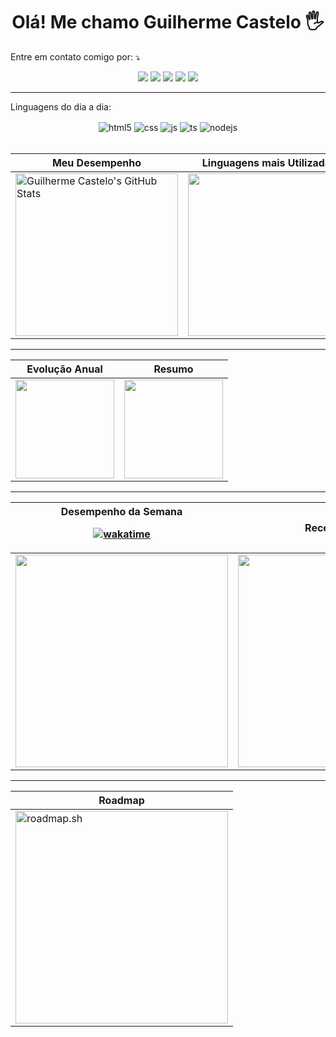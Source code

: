 <div align="center">
  
# Olá! Me chamo Guilherme Castelo 🖐️

</div>

<div align="center">
  <p align="left">Entre em contato comigo por: ⤵️</p>
  
  <a href="mailto:guilhermecastelo.mail@gmail.com" alt="Gmail">
  <img src="https://img.shields.io/badge/-Gmail-FF0000?style=flat-square&labelColor=FF0000&logo=gmail&logoColor=white&link=guilhermecastelo.mail@gmail.com" /></a>

  <a href="https://www.linkedin.com/in/castelo-guilherme/" alt="Linkedin">
  <img src="https://img.shields.io/badge/-Linkedin-0e76a8?style=flat-square&logo=Linkedin&logoColor=white&link=https://www.linkedin.com/in/castelo-guilherme/" /></a>

  <a href="https://api.whatsapp.com/send?phone=5569999071519&text=Ol%C3%A1%2C%20estou%20entrando%20em%20contato%20atrav%C3%A9s%20do%20seu%20GitHub" alt="WhatsApp">
  <img src="https://img.shields.io/badge/-WhatsApp-25d366?style=flat-square&labelColor=25d366&logo=whatsapp&logoColor=white&link=https://api.whatsapp.com/send?phone=5569999071519&text=Ol%C3%A1%2C%20estou%20entrando%20em%20contato%20atrav%C3%A9s%20do%20seu%20GitHub"/></a>

  <a href="https://www.facebook.com/castelogui" alt="Facebook">
  <img src="https://img.shields.io/badge/-Facebook-3b5998?style=flat-square&labelColor=3b5998&logo=facebook&logoColor=white&link=https://www.facebook.com/castelogui"/></a>

  <a href="https://www.instagram.com/castelo.gui/" alt="Instagram">
  <img src="https://img.shields.io/badge/-Instagram-DF0174?style=flat-square&labelColor=DF0174&logo=instagram&logoColor=white&link=https://www.instagram.com/castelo.gui/"/></a>
</div>  

---

<div align="center">
  <p align="left">Linguagens do dia a dia:</p>
  <div style="display: inline_block;">
    <img align="center" alt="html5" src="https://img.shields.io/badge/HTML5-E34F26?style=for-the-badge&logo=html5&logoColor=white" />
    <img align="center" alt="css" src="https://img.shields.io/badge/CSS3-1572B6?style=for-the-badge&logo=css3&logoColor=white" />
    <img align="center" alt="js" src="https://img.shields.io/badge/JavaScript-F7DF1E?style=for-the-badge&logo=javascript&logoColor=black" />
    <img align="center" alt="ts" src="https://img.shields.io/badge/TypeScript-007ACC?style=for-the-badge&logo=typescript&logoColor=white" />
    <img align="center" alt="nodejs" src="https://img.shields.io/badge/Node.js-43853D?style=for-the-badge&logo=node.js&logoColor=white" />
  </div>
</div><br/>

<div align="center">
  
  | Meu Desempenho | Linguagens mais Utilizadas|  
  | ------------- | ------------- |
  | <img height="260em" align="center" src="https://github-readme-stats.vercel.app/api?username=castelogui&show_icons=true&include_all_commits=true&theme=radical&hide_border=true" alt="Guilherme Castelo's GitHub Stats" /> | <img height="260em" align="center" src="https://github-readme-stats.vercel.app/api/top-langs/?username=castelogui&layout=donut&theme=radical&hide_border=true&langs_count=7" /> |

  ---
  
  | Evolução Anual | Resumo|  
  | ------------- | ------------- |
  | <img height="158em" src="https://github-profile-summary-cards.vercel.app/api/cards/profile-details?username=castelogui&theme=radical"/> | <img height="158em" src="https://github-readme-streak-stats.herokuapp.com/?user=castelogui&show_icons=true&theme=radical"/> |


---

  | Desempenho da Semana <p> [![wakatime](https://wakatime.com/badge/user/b889ed60-65c5-4d75-a1e7-65c986b29d59.svg)](https://wakatime.com/@b889ed60-65c5-4d75-a1e7-65c986b29d59) </p>  | Recently Played |
  | ------------- | ------------- |
  | <img height="340em" src="https://github-readme-stats.vercel.app/api/wakatime?username=b889ed60-65c5-4d75-a1e7-65c986b29d59&theme=radical"/> | <img height="340em" src="https://spotify-recently-played-readme.vercel.app/api?user=226q3htkrtbfkcghmhn65fmpy&count=6"/>  |

</div>

---

<div align="center">

  | Roadmap |
  | -------- |
  | <a href="https://roadmap.sh"><img height="340em" src="https://api.roadmap.sh/v1-badge/wide/6499d1c5d99c9d6731981e1a?variant=dark" alt="roadmap.sh"/></a> |

</div>
